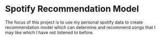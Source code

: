 # Spotify Recommendation Model

The focus of this project is to use my personal spotify data to create recommendation model which can determine and recommend songs that I may like which I have not listened to before.
